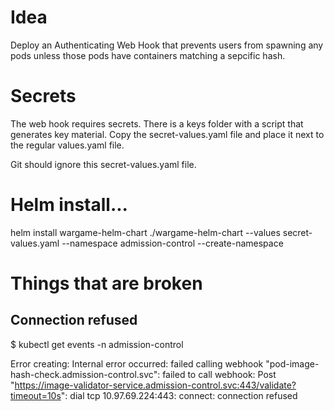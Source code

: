 # Idea
Deploy an Authenticating Web Hook that prevents users from spawning any pods unless those pods have containers matching a sepcific hash.

# Secrets
The web hook requires secrets. There is a keys folder with a script that generates key material. Copy the secret-values.yaml file and place it next to the regular values.yaml file.

Git should ignore this secret-values.yaml file.

# Helm install...

helm install wargame-helm-chart ./wargame-helm-chart --values secret-values.yaml --namespace admission-control --create-namespace

# Things that are broken
## Connection refused
$ kubectl get events -n admission-control

Error creating: Internal error occurred: failed calling webhook "pod-image-hash-check.admission-control.svc": failed to call webhook: Post "https://image-validator-service.admission-control.svc:443/validate?timeout=10s": dial tcp 10.97.69.224:443: connect: connection refused

